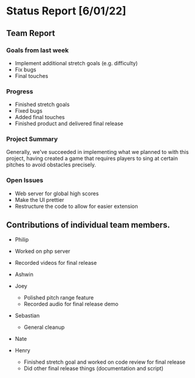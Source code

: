 # Status Report [6/01/22]

## Team Report


### Goals from last week
* Implement additional stretch goals (e.g. difficulty)
* Fix bugs
* Final touches

### Progress
* Finished stretch goals
* Fixed bugs
* Added final touches
* Finished product and delivered final release

### Project Summary
Generally, we've succeeded in implementing what we planned to with this project, having created a game that requires players to sing at certain pitches to avoid obstacles precisely.

### Open Issues
* Web server for global high scores
* Make the UI prettier
* Restructure the code to allow for easier extension

## Contributions of individual team members.
* Philip
 * Worked on php server
 * Recorded videos for final release

* Ashwin


* Joey
  * Polished pitch range feature
  * Recorded audio for final release demo


* Sebastian
  * General cleanup

* Nate


* Henry
  * Finished stretch goal and worked on code review for final release
  * Did other final release things (documentation and script)
